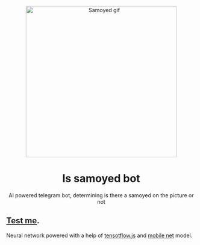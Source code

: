 <p align="center">
  <img width="400" src="https://i.makeagif.com/media/5-17-2015/xkB9x7.gif" alt="Samoyed gif">
</p>


<h1 align="center"> Is samoyed bot</h1>

<div align="center">
  AI powered telegram bot, determining is there a samoyed on the picture or not
</div>

## [Test me](https://t.me/is_samoed_bot).
Neural network powered with a help of [tensotflow.js](https://js.tensorflow.org/api/0.6.1/) and 
[mobile net](https://js.tensorflow.org/tutorials/webcam-transfer-learning.html) model.
